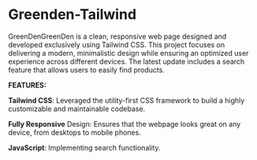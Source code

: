 # Greenden-Tailwind
GreenDenGreenDen is a clean, responsive web page designed and developed exclusively using Tailwind CSS. This project focuses on delivering a modern, minimalistic design while ensuring an optimized user experience across different devices. The latest update includes a search feature that allows users to easily find products.

**FEATURES:**

**Tailwind CSS**: Leveraged the utility-first CSS framework to build a highly customizable and maintainable codebase.

**Fully Responsive** Design: Ensures that the webpage looks great on any device, from desktops to mobile phones.

**JavaScript**: Implementing search functionality.

